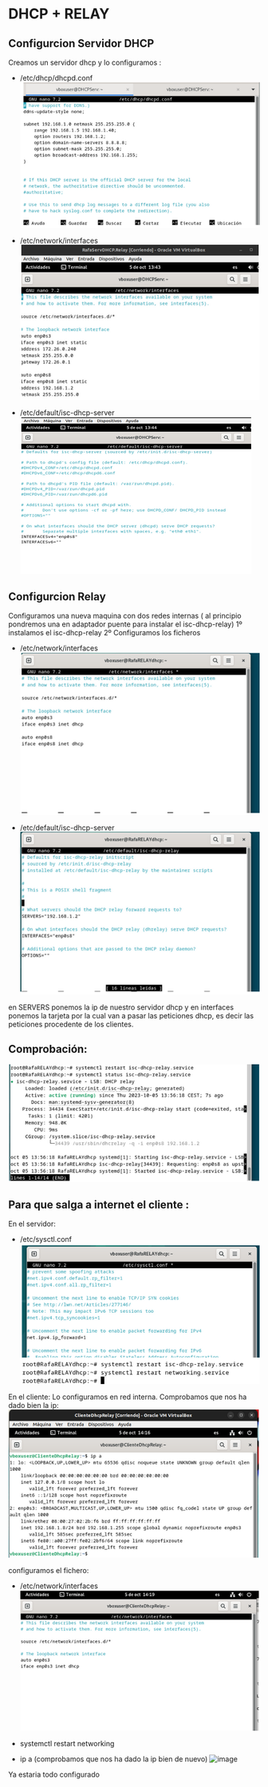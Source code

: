 # DHCP + RELAY
## Configurcion Servidor DHCP
Creamos un servidor dhcp y lo configuramos : 
- /etc/dhcp/dhcpd.conf
![image](/contenidos/8.png)

- /etc/network/interfaces
![image](/contenidos/9.png)

- /etc/default/isc-dhcp-server
![image](/contenidos/10.png)

## Configurcion Relay
Configuramos una nueva maquina con dos redes internas ( al principio pondremos una en adaptador puente para instalar el isc-dhcp-relay)
1º instalamos el isc-dhcp-relay
2º Configuramos los ficheros 
- /etc/network/interfaces
![image](/contenidos/11.png)

- /etc/default/isc-dhcp-server
![image](/contenidos/12.png)

en SERVERS ponemos la ip de nuestro servidor dhcp y en interfaces ponemos la tarjeta por la cual van a pasar las peticiones dhcp, es decir las peticiones procedente de los clientes.


## Comprobación:
![image](/contenidos/13.png)


## Para que salga a internet el cliente : 
En el servidor:
- /etc/sysctl.conf
![image](/contenidos/14.png)

En el cliente: 
Lo configuramos en red interna.
Comprobamos que nos ha dado bien la ip:
![image](/contenidos/15.png)

configuramos el fichero:
- /etc/network/interfaces
![image](/contenidos/16.png)

- systemctl restart networking
- ip a (comprobamos que nos ha dado la ip bien de nuevo)
![image](/contenidos/18.png)

Ya estaria todo configurado
